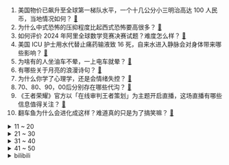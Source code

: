1. 美国物价已飙升至全球第一梯队水平，一个十几公分小三明治高达 100 人民币，当地情况如何？ [:link:](https://www.zhihu.com/question/659552465)
2. 为什么中式恐怖的压抑程度比起西式恐怖要高很多？ [:link:](https://www.zhihu.com/question/586625187)
3. 如何评价 2024 年阿里全球数学竞赛决赛试题？难度怎么样？ [:link:](https://www.zhihu.com/question/659607083)
4. 美国 ICU 护士用水代替止痛药输液致 16 死，自来水进入静脉会对身体带来哪些影响？ [:link:](https://www.zhihu.com/question/659594809)
5. 为啥有的人坐油车不晕，一上电车就晕？ [:link:](https://www.zhihu.com/question/658052789)
6. 有哪些关于月亮的浪漫诗句？ [:link:](https://www.zhihu.com/question/657589402)
7. 为什么你学了心理学，还是会情绪失控？ [:link:](https://www.zhihu.com/question/659106309)
8. 70、80、90，00后分别存在哪些代沟？ [:link:](https://www.zhihu.com/question/269219211)
9. 《王者荣耀》官方以「在线审判王者策划」为主题开启直播，这场直播有哪些信息值得关注？ [:link:](https://www.zhihu.com/question/659618439)
10. 翻车鱼为什么会进化成这样？难道真的只是为了搞笑嘛？ [:link:](https://www.zhihu.com/question/37880640)
<details>
<summary>11 ~ 20</summary>

11. 山西通报中考英语听力事故，称「技术原因导致，部分考区重考」，这会影响考试公平吗？为何没有应急预案？ [:link:](https://www.zhihu.com/question/659597798)
12. 难道没钱就不能生孩子吗？ [:link:](https://www.zhihu.com/question/659454072)
13. 为什么很多律师不承认法律是受人工智能影响最大的行业之一？ [:link:](https://www.zhihu.com/question/659369541)
14. 女生买 2 份饭拿 6 双筷子被食堂员工指责偷窃，如何评价双方的行为？你觉得买饭可以多拿筷子吗？ [:link:](https://www.zhihu.com/question/659504028)
15. 有什么2500以下的大学生手机推荐? [:link:](https://www.zhihu.com/question/659324719)
16. 长城哈弗回敬上汽集团仗义执言，称要守住底线，你如何看待双方的此次互动？ [:link:](https://www.zhihu.com/question/659535681)
17. 如何评价华为称鸿蒙内核已超越 Linux 内核？ [:link:](https://www.zhihu.com/question/659531635)
18. 2024 欧洲杯葡萄牙 3:0 土耳其，C 罗成欧洲杯历史助攻王，如何评价这场比赛？ [:link:](https://www.zhihu.com/question/659502618)
19. 如何看待领导让你做好「新人传帮带」工作？ [:link:](https://www.zhihu.com/question/659323913)
20. 年轻人布置房间只为悦己，你有哪些独特的布置方式，满足了你独特的居住喜好？ [:link:](https://www.zhihu.com/question/658747746)
</details>
<details>
<summary>21 ~ 30</summary>

21. 摄影新人，想知道何为好照片？ [:link:](https://www.zhihu.com/question/658994133)
22. 为什么Breathe在加入WBG之后的表现如此糟糕？ [:link:](https://www.zhihu.com/question/659542831)
23. 2024 欧洲杯格鲁吉亚 1:1 捷克，如何评价这场比赛？ [:link:](https://www.zhihu.com/question/659502614)
24. 带有"灯"字的古诗词有哪些？ [:link:](https://www.zhihu.com/question/658918168)
25. 动漫中有哪些反派是你恨不起来的？ [:link:](https://www.zhihu.com/question/659345723)
26. 2024 欧洲杯比利时 2:0 罗马尼亚，丁丁破门卢卡库进球无效，如何评价这场比赛？ [:link:](https://www.zhihu.com/question/659503324)
27. 恋爱中的男女有多疯狂？ [:link:](https://www.zhihu.com/question/658629809)
28. 如何评价《歌手2024》第七期黄霄云的演唱？ [:link:](https://www.zhihu.com/question/659539770)
29. 《墨雨云间》长公主为什么不能直接嫁给沈玉容？ [:link:](https://www.zhihu.com/question/658580238)
30. 如何评价电视剧《墨雨云间》大结局？ [:link:](https://www.zhihu.com/question/659424923)
</details>
<details>
<summary>31 ~ 40</summary>

31. 使用仓颉编程语言是一种怎样的体验？ [:link:](https://www.zhihu.com/question/659511308)
32. 视频作者孙千和为搞清《王者荣耀》ELO 机制，选择起诉游戏运营方，从法律角度看会是什么样的结果？ [:link:](https://www.zhihu.com/question/659526519)
33. 客观上歼10C与F16最新型号相比有哪些优势？ [:link:](https://www.zhihu.com/question/659442397)
34. 有哪些性价比高的儿童智能手表值得购买？ [:link:](https://www.zhihu.com/question/655262975)
35. 喝完酒后，坐在副驾或者后排，开启了智能驾驶，还算酒驾吗？ [:link:](https://www.zhihu.com/question/659490057)
36. 买平板一定要和手机电脑同一个品牌吗? [:link:](https://www.zhihu.com/question/659258644)
37. 你见过最狗血的案件是什么？ [:link:](https://www.zhihu.com/question/658017355)
38. Manner 被曝第 3 起店员与顾客冲突，究竟是什么原因让类似冲突频发？谁该负责？ [:link:](https://www.zhihu.com/question/659534275)
39. 临床医学为什么报考热度那么高？ [:link:](https://www.zhihu.com/question/656744150)
40. 普通人的一生该如何破局? [:link:](https://www.zhihu.com/question/654219633)
</details>
<details>
<summary>41 ~ 50</summary>

41. 波音公司「星际客机」飞船返回地球时间被无限期推迟，推迟返回的原因是什么？ [:link:](https://www.zhihu.com/question/659592518)
42. 杨幂在 C 扩期刊上发表论文谈影视剧中演员的创作习惯，这篇论文的学术水平如何？ [:link:](https://www.zhihu.com/question/659541131)
43. 2023-2024年NBA赛季结束，有哪些令人印象深刻的照片和集锦？ [:link:](https://www.zhihu.com/question/659328508)
44. 《玫瑰的故事》中，庄国栋被黄亦玫甩了，值得同情吗？ [:link:](https://www.zhihu.com/question/658661130)
45. 夏天晚上一般吃什么菜? [:link:](https://www.zhihu.com/question/659303102)
46. 家长如果不玩手机、不让看电视，那他们闲下来的时候，你让他们干什么呢？ [:link:](https://www.zhihu.com/question/659315298)
47. 开放式耳机有什么推荐? [:link:](https://www.zhihu.com/question/654281646)
48. 怎么感觉美洲杯没以前那么火了？ [:link:](https://www.zhihu.com/question/659447194)
49. 如何评价动画电影《头脑特工队2》？ [:link:](https://www.zhihu.com/question/659488493)
50. 庆余年、诡秘IP法国参展，如何评价「网文出海」？ [:link:](https://www.zhihu.com/question/659579083)
</details><details>
<summary>bilibili</summary>

</details>